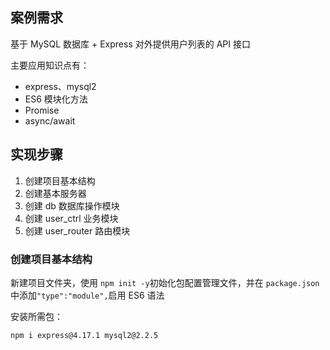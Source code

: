 ## 案例需求

基于 MySQL 数据库 + Express 对外提供用户列表的 API 接口

主要应用知识点有：

- express、mysql2
- ES6 模块化方法
- Promise
- async/await

## 实现步骤

1. 创建项目基本结构
2. 创建基本服务器
3. 创建 db 数据库操作模块
4. 创建 user_ctrl 业务模块
5. 创建 user_router 路由模块



### 创建项目基本结构

新建项目文件夹，使用 `npm init -y`初始化包配置管理文件，并在 `package.json` 中添加`"type":"module",`启用 ES6 语法

安装所需包：

```
npm i express@4.17.1 mysql2@2.2.5
```

